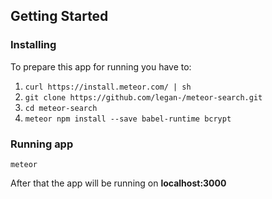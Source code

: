 ## Getting Started

### Installing

To prepare this app for running you have to:

1. `curl https://install.meteor.com/ | sh`
2. `git clone https://github.com/legan-/meteor-search.git`
3. `cd meteor-search`
4. `meteor npm install --save babel-runtime bcrypt`

### Running app

`meteor`

After that the app will be running on **localhost:3000**
